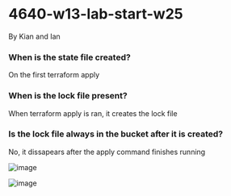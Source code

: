 # 4640-w13-lab-start-w25
By Kian and Ian 

### When is the state file created?
On the first terraform apply 

### When is the lock file present?
When terraform apply is ran, it creates the lock file

### Is the lock file always in the bucket after it is created?
No, it dissapears after the apply command finishes running


![image](https://github.com/user-attachments/assets/9a5a5826-4f5a-47e7-aa41-baaf25f03355)



![image](https://github.com/user-attachments/assets/0e9ae7ce-0623-4958-8cd0-7a5df00d37ff)

